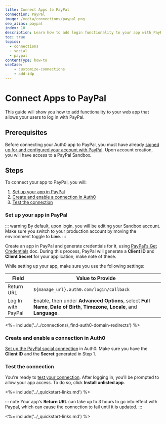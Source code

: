 ```yaml
---
title: Connect Apps to PayPal
connection: PayPal
image: /media/connections/paypal.png
seo_alias: paypal
index: 10
description: Learn how to add login functionality to your app with PayPal. You will need to generate keys, copy these into your Auth0 settings, and enable the connection.
toc: true
topics:
  - connections
  - social
  - paypal
contentType: how-to
useCase:
    - customize-connections
    - add-idp
---
```


# Connect Apps to PayPal

This guide will show you how to add functionality to your web app that allows your users to log in with PayPal.

## Prerequisites

Before connecting your Auth0 app to PayPal, you must have already [signed up for and configured your account with PayPal](https://developer.paypal.com). Upon account creation, you will have access to a PayPal Sandbox.

## Steps

To connect your app to PayPal, you will:

1. [Set up your app in PayPal](#set-up-your-app-in-paypal)
2. [Create and enable a connection in Auth0](#create-and-enable-a-connection-in-auth0)
3. [Test the connection](#test-the-connection)

### Set up your app in PayPal

::: warning
By default, upon login, you will be editing your Sandbox account. Make sure you switch to your production account by moving the environment toggle to **Live**.
:::

Create an app in PayPal and generate credentials for it, using [PayPal's Get Credentials](https://developer.paypal.com/docs/api/overview/#get-credentials) doc. During this process, PayPal will generate a **Client ID** and **Client Secret** for your application; make note of these.

While setting up your app, make sure you use the following settings:

| Field | Value to Provide |
| - | - |
| Return URL | `${manage_url}.auth0.com/login/callback` |
| Log In with PayPal | Enable, then under **Advanced Options**, select **Full Name**, **Date of Birth**, **Timezone**, **Locale**, and **Language**. |

<%= include('../../connections/_find-auth0-domain-redirects') %>

### Create and enable a connection in Auth0

[Set up the PayPal social connection](/dashboard/guides/connections/set-up-connections-social) in Auth0. Make sure you have the **Client ID** and the **Secret** generated in Step 1.

### Test the connection

You're ready to [test your connection](/dashboard/guides/connections/test-connections-social). After logging in, you'll be prompted to allow your app access. To do so, click **Install unlisted app**.

<%= include('../_quickstart-links.md') %>

::: note
Your app's **Return URL** can take up to 3 hours to go into effect with Paypal, which can cause the connection to fail until it is updated.
:::

<%= include('../_quickstart-links.md') %>
